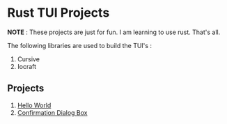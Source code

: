 # Rust TUI Projects

**__NOTE__** :
These projects are just for fun. I am learning to use rust. That's all. 

The following libraries are used to build the TUI's : 
1. Cursive
2. Iocraft

## Projects 

1. [Hello World](hello_world/Hello_World.md)
2. [Confirmation Dialog Box](confirmation_dialog_box/Confirmation_Dialog_Box.md)
